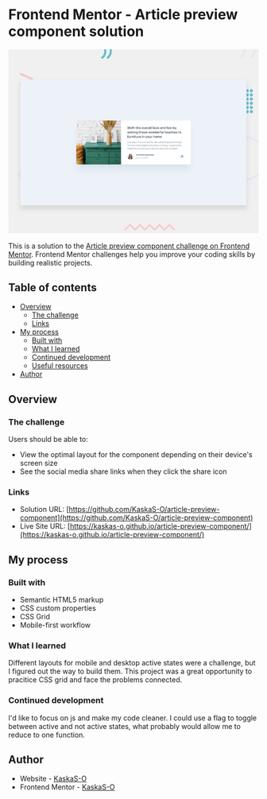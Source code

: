 # Frontend Mentor - Article preview component solution

![Design preview for the Article preview component coding challenge](./design/desktop-preview.jpg)

This is a solution to the [Article preview component challenge on Frontend Mentor](https://www.frontendmentor.io/challenges/article-preview-component-dYBN_pYFT). Frontend Mentor challenges help you improve your coding skills by building realistic projects.

## Table of contents

- [Overview](#overview)
  - [The challenge](#the-challenge)
  - [Links](#links)
- [My process](#my-process)
  - [Built with](#built-with)
  - [What I learned](#what-i-learned)
  - [Continued development](#continued-development)
  - [Useful resources](#useful-resources)
- [Author](#author)

## Overview

### The challenge

Users should be able to:

- View the optimal layout for the component depending on their device's screen size
- See the social media share links when they click the share icon

### Links

- Solution URL: [https://github.com/KaskaS-O/article-preview-component](https://github.com/KaskaS-O/article-preview-component)
- Live Site URL: [https://kaskas-o.github.io/article-preview-component/](https://kaskas-o.github.io/article-preview-component/)

## My process

### Built with

- Semantic HTML5 markup
- CSS custom properties
- CSS Grid
- Mobile-first workflow

### What I learned

Different layouts for mobile and desktop active states were a challenge, but I figured out the way to build them. This project was a great opportunity to pracitice CSS grid and face the problems connected.

### Continued development

I'd like to focus on js and make my code cleaner. I could use a flag to toggle between active and not active states, what probably would allow me to reduce to one function.

## Author

- Website - [KaskaS-O](https://github.com/KaskaS-O/)
- Frontend Mentor - [KaskaS-O](https://www.frontendmentor.io/profile/KaskaS-O)
